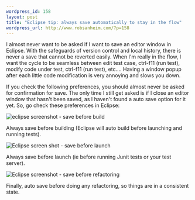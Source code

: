 ```yaml
--- 
wordpress_id: 158
layout: post
title: "Eclipse tip: always save automatically to stay in the flow"
wordpress_url: http://www.robsanheim.com/?p=158
---
```

I almost never want to be asked if I want to save an editor window in Eclipse.  With the safeguards of version control and local history, there is never a save that cannot be reverted easily.  When I'm really in the flow, I want the cycle to be seamless between edit test case, ctrl-f11 (run test), modify code under test, ctrl-f11 (run test), etc....  Having a window popup after each little code modification is very annoying and slows you down.

If you check the following preferences, you should almost never be asked for confirmation for save.  The only time I still get asked is if I close an editor window that hasn't been saved, as I haven't found a auto save option for it yet.  So, go check these preferences in Eclipse:
<!--more-->

<img src='/wp-content/save_before_build.png' alt='eclipse screenshot - save before build' />

Always save before building (Eclipse will auto build before launching and running tests).

<img src='/wp-content/save_before_launch.png' alt='Eclipse screen shot - save before launch' />

Always save before launch (ie before running Junit tests or your test server).

<img src='/wp-content/save_before_refactoring.png' alt='Eclipse screenshot - save before refactoring' />

Finally, auto save before doing any refactoring, so things are in a consistent state.
